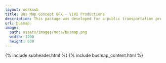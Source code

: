 ```yaml
---
layout: worksub
title: Bus Map Concept GFX - VIVI Productions
description: This package was developed for a public transportation provider, for a piece focused on busing safety.
url: busmap
image:
  path: assets/images/meta/busmap.png
  width: 1200
  height: 630
---
```


<div class="container">
	<div class="row">
		<div class="mt-3 dark-content-box col-10 offset-1 col-md-8 offset-md-2">
			{% include subheader.html %}
			{% include busmap_content.html %}
		</div>
	</div>
</div>
